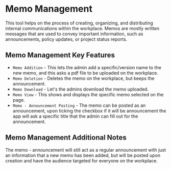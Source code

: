 # Memo Management

This tool helps on the process of creating, organizing, and distributing internal communications within the workplace. Memos are mostly written messages that are used to convey important information, such as announcements, policy updates, or project status reports. 

## Memo Management Key Features

* `Memo Addition` - This lets the admin add a specific/version name to the new memo, and this asks a pdf file to be uploaded on the workplace.
* `Memo Deletion` - Deletes the memo on the workplace, but keeps the announcement.
* `Memo Download` - Let's the admins download the memo uploaded.
* `Memo View` - This shows and displays the specific memo selected on the page.
* `Memo - Announcement Posting` - The memo can be posted as an announcement, upon ticking the checkbox if it will be announcement the app will ask a specific title that the admin can fill out for the announcement. 

## Memo Management Additional Notes

The memo - announcement will still act as a regular announcement with just an information that a new memo has been added, but will be posted upon creation and have the audience targeted for everyone on the workplace.  